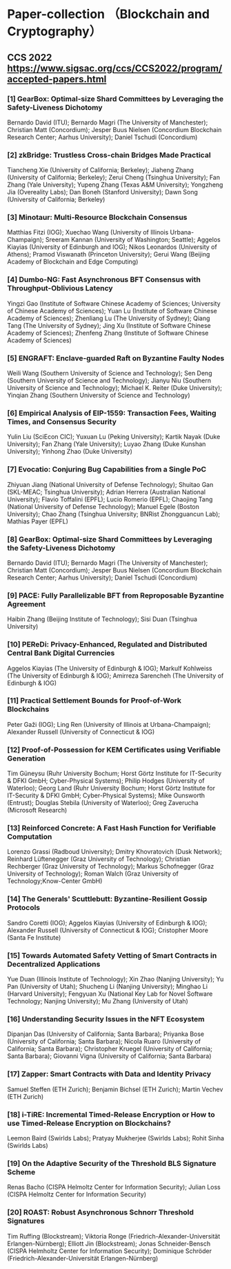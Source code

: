 # Paper-collection （Blockchain and Cryptography）

## CCS 2022 https://www.sigsac.org/ccs/CCS2022/program/accepted-papers.html

### [1] 	GearBox: Optimal-size Shard Committees by Leveraging the Safety-Liveness Dichotomy	
Bernardo David (ITU); Bernardo Magri (The University of Manchester); Christian Matt (Concordium); Jesper Buus Nielsen (Concordium Blockchain Research Center; Aarhus University); Daniel Tschudi (Concordium)

### [2] 	zkBridge: Trustless Cross-chain Bridges Made Practical	
Tiancheng Xie (University of California; Berkeley); Jiaheng Zhang (University of California; Berkeley); Zerui Cheng (Tsinghua University); Fan Zhang (Yale University); Yupeng Zhang (Texas A&M University); Yongzheng Jia (Overeality Labs); Dan Boneh (Stanford University); Dawn Song (University of California; Berkeley)

### [3] 	Minotaur: Multi-Resource Blockchain Consensus	
Matthias Fitzi (IOG); Xuechao Wang (University of Illinois Urbana-Champaign); Sreeram Kannan (University of Washington; Seattle); Aggelos Kiayias (University of Edinburgh and IOG); Nikos Leonardos (University of Athens); Pramod Viswanath (Princeton University); Gerui Wang (Beijing Academy of Blockchain and Edge Computing)

### [4] 	Dumbo-NG: Fast Asynchronous BFT Consensus with Throughput-Oblivious Latency
Yingzi Gao (Institute of Software Chinese Academy of Sciences; University of Chinese Academy of Sciences); Yuan Lu (Institute of Software Chinese Academy of Sciences); Zhenliang Lu (The University of Sydney); Qiang Tang (The University of Sydney); Jing Xu (Institute of Software Chinese Academy of Sciences); Zhenfeng Zhang (Institute of Software Chinese Academy of Sciences)

### [5] 	ENGRAFT: Enclave-guarded Raft on Byzantine Faulty Nodes	
Weili Wang (Southern University of Science and Technology); Sen Deng (Southern University of Science and Technology); Jianyu Niu (Southern University of Science and Technology); Michael K. Reiter (Duke University); Yinqian Zhang (Southern University of Science and Technology)

### [6] 	Empirical Analysis of EIP-1559: Transaction Fees, Waiting Times, and Consensus Security
Yulin Liu (SciEcon CIC); Yuxuan Lu (Peking University); Kartik Nayak (Duke University); Fan Zhang (Yale University); Luyao Zhang (Duke Kunshan University); Yinhong Zhao (Duke University)

### [7] 	Evocatio: Conjuring Bug Capabilities from a Single PoC	
Zhiyuan Jiang (National University of Defense Technology); Shuitao Gan (SKL-MEAC; Tsinghua University); Adrian Herrera (Australian National University); Flavio Toffalini (EPFL); Lucio Romerio (EPFL); Chaojing Tang (National University of Defense Technology); Manuel Egele (Boston University); Chao Zhang (Tsinghua University; BNRist Zhongguancun Lab); Mathias Payer (EPFL)

### [8] 	GearBox: Optimal-size Shard Committees by Leveraging the Safety-Liveness Dichotomy	
Bernardo David (ITU); Bernardo Magri (The University of Manchester); Christian Matt (Concordium); Jesper Buus Nielsen (Concordium Blockchain Research Center; Aarhus University); Daniel Tschudi (Concordium)

### [9] 	PACE: Fully Parallelizable BFT from Reproposable Byzantine Agreement	
Haibin Zhang (Beijing Institute of Technology); Sisi Duan (Tsinghua University)

### [10] 	PEReDi: Privacy-Enhanced, Regulated and Distributed Central Bank Digital Currencies	
Aggelos Kiayias (The University of Edinburgh & IOG); Markulf Kohlweiss (The University of Edinburgh & IOG); Amirreza Sarencheh (The University of Edinburgh & IOG)

### [11] 	Practical Settlement Bounds for Proof-of-Work Blockchains	
Peter Gaži (IOG); Ling Ren (University of Illinois at Urbana-Champaign); Alexander Russell (University of Connecticut & IOG)

### [12] 	Proof-of-Possession for KEM Certificates using Verifiable Generation	
Tim Güneysu (Ruhr University Bochum; Horst Görtz Institute for IT-Security & DFKI GmbH; Cyber-Physical Systems); Philip Hodges (University of Waterloo); Georg Land (Ruhr University Bochum; Horst Görtz Institute for IT-Security & DFKI GmbH; Cyber-Physical Systems); Mike Ounsworth (Entrust); Douglas Stebila (University of Waterloo); Greg Zaverucha (Microsoft Research)

### [13] 	Reinforced Concrete: A Fast Hash Function for Verifiable Computation	
Lorenzo Grassi (Radboud University); Dmitry Khovratovich (Dusk Network); Reinhard Lüftenegger (Graz University of Technology); Christian Rechberger (Graz University of Technology); Markus Schofnegger (Graz University of Technology); Roman Walch (Graz University of Technology;Know-Center GmbH)

### [14] 	The Generals' Scuttlebutt: Byzantine-Resilient Gossip Protocols	
Sandro Coretti (IOG); Aggelos Kiayias (University of Edinburgh & IOG); Alexander Russell (University of Connecticut & IOG); Cristopher Moore (Santa Fe Institute)

### [15] 	Towards Automated Safety Vetting of Smart Contracts in Decentralized Applications	
Yue Duan (Illinois Institute of Technology); Xin Zhao (Nanjing University); Yu Pan (University of Utah); Shucheng Li (Nanjing University); Minghao Li (Harvard University); Fengyuan Xu (National Key Lab for Novel Software Technology; Nanjing University); Mu Zhang (University of Utah)

### [16] 	Understanding Security Issues in the NFT Ecosystem	
Dipanjan Das (University of California; Santa Barbara); Priyanka Bose (University of California; Santa Barbara); Nicola Ruaro (University of California; Santa Barbara); Christopher Kruegel (University of California; Santa Barbara); Giovanni Vigna (University of California; Santa Barbara)

### [17] 	Zapper: Smart Contracts with Data and Identity Privacy	
Samuel Steffen (ETH Zurich); Benjamin Bichsel (ETH Zurich); Martin Vechev (ETH Zurich)

### [18] 	i-TiRE: Incremental Timed-Release Encryption or How to use Timed-Release Encryption on Blockchains?	
Leemon Baird (Swirlds Labs); Pratyay Mukherjee (Swirlds Labs); Rohit Sinha (Swirlds Labs)


### [19] 	On the Adaptive Security of the Threshold BLS Signature Scheme	
Renas Bacho (CISPA Helmoltz Center for Information Security); Julian Loss (CISPA Helmoltz Center for Information Security)

### [20] 	ROAST: Robust Asynchronous Schnorr Threshold Signatures	
Tim Ruffing (Blockstream); Viktoria Ronge (Friedrich-Alexander-Universität Erlangen-Nürnberg); Elliott Jin (Blockstream); Jonas Schneider-Bensch (CISPA Helmholtz Center for Information Security); Dominique Schröder (Friedrich-Alexander-Universität Erlangen-Nürnberg) 
